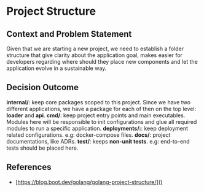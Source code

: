 # Project Structure

## Context and Problem Statement

Given that we are starting a new project, we need to establish a folder structure that give clarity about the
application goal, makes easier for developers regarding where should they place new components and let the application
evolve in a sustainable way.

## Decision Outcome

**internal/**: keep core packages scoped to this project. Since we have two different applications,
we have a package for each of then on the top level: **loader** and **api**.
**cmd/**: keep project entry points and main executables. Modules here will be responsible to init configurations and
glue all required modules to run a specific application.
**deployments/:**: keep deployment related configurations. e.g: docker-compose files.
**docs/**: project documentations, like ADRs.
**test/**: keeps __non-unit tests__. e.g: end-to-end tests should be placed here.

## References

- [https://blog.boot.dev/golang/golang-project-structure/]()

